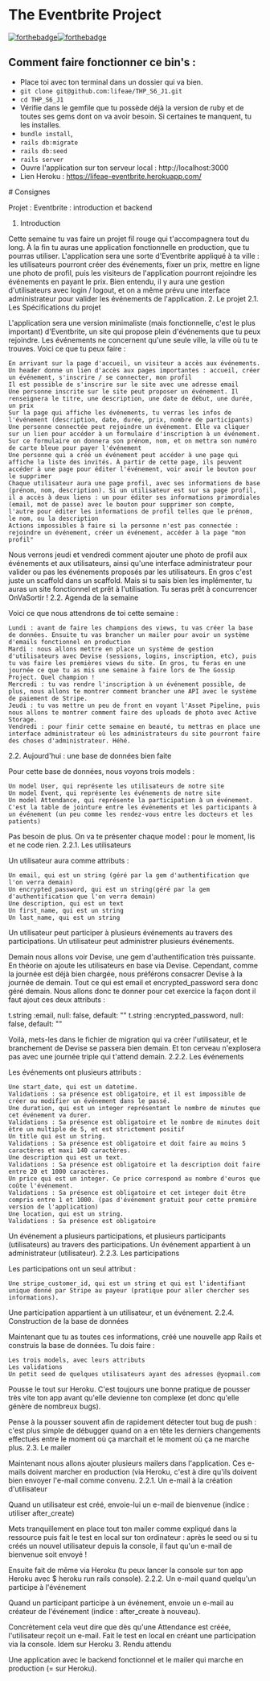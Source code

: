 # The Eventbrite Project

[![forthebadge](https://forthebadge.com/images/badges/made-with-ruby.svg)![forthebadge](http://forthebadge.com/images/badges/built-with-love.svg)](http://forthebadge.com)

## Comment faire fonctionner ce bin's :
* Place toi avec ton terminal dans un dossier qui va bien.
* `git clone git@github.com:lifeae/THP_S6_J1.git`
* `cd THP_S6_J1`
* Vérifie dans le gemfile que tu possède déjà la version de ruby et de toutes ses gems dont on va avoir besoin. Si certaines te manquent, tu les installes.
* `bundle install`,
* `rails db:migrate`
* `rails db:seed`
* `rails server`
* Ouvre l'application sur ton serveur local : http://localhost:3000
* Lien Heroku : https://lifeae-eventbrite.herokuapp.com/

# Consignes

Projet : Eventbrite : introduction et backend

1. Introduction

Cette semaine tu vas faire un projet fil rouge qui t'accompagnera tout du long. À la fin tu auras une application fonctionnelle en production, que tu pourras utiliser. L'application sera une sorte d'Eventbrite appliqué à ta ville : les utilisateurs pourront créer des événements, fixer un prix, mettre en ligne une photo de profil, puis les visiteurs de l'application pourront rejoindre les événements en payant le prix. Bien entendu, il y aura une gestion d'utilisateurs avec login / logout, et on a même prévu une interface administrateur pour valider les événements de l'application.
2. Le projet
2.1. Les Spécifications du projet

L'application sera une version minimaliste (mais fonctionnelle, c'est le plus important) d'Eventbrite, un site qui propose plein d'événements que tu peux rejoindre. Les événements ne concernent qu'une seule ville, la ville où tu te trouves. Voici ce que tu peux faire :

    En arrivant sur la page d'accueil, un visiteur a accès aux événements. Un header donne un lien d'accès aux pages importantes : accueil, créer un événement, s'inscrire / se connecter, mon profil
    Il est possible de s'inscrire sur le site avec une adresse email
    Une personne inscrite sur le site peut proposer un événement. Il renseignera le titre, une description, une date de début, une durée, un prix
    Sur la page qui affiche les événements, tu verras les infos de l'événement (description, date, durée, prix, nombre de participants)
    Une personne connectée peut rejoindre un événement. Elle va cliquer sur un lien pour accéder à un formulaire d'inscription à un événement. Sur ce formulaire on donnera son prénom, nom, et on mettra son numéro de carte bleue pour payer l'événement
    Une personne qui a créé un événement peut accéder à une page qui affiche la liste des invités. À partir de cette page, ils peuvent accéder à une page pour éditer l'événement, voir avoir le bouton pour le supprimer
    Chaque utilisateur aura une page profil, avec ses informations de base (prénom, nom, description). Si un utilisateur est sur sa page profil, il a accès à deux liens : un pour éditer ses informations primordiales (email, mot de passe) avec le bouton pour supprimer son compte, l'autre pour éditer les informations de profil telles que le prénom, le nom, ou la description
    Actions impossibles à faire si la personne n'est pas connectée : rejoindre un événement, créer un événement, accéder à la page "mon profil"

Nous verrons jeudi et vendredi comment ajouter une photo de profil aux événements et aux utilisateurs, ainsi qu'une interface administrateur pour valider ou pas les événements proposés par les utilisateurs. En gros c'est juste un scaffold dans un scaffold. Mais si tu sais bien les implémenter, tu auras un site fonctionnel et prêt à l'utilisation. Tu seras prêt à concurrencer OnVaSortir !
2.2. Agenda de la semaine

Voici ce que nous attendrons de toi cette semaine :

    Lundi : avant de faire les champions des views, tu vas créer la base de données. Ensuite tu vas brancher un mailer pour avoir un système d'emails fonctionnel en production
    Mardi : nous allons mettre en place un système de gestion d'utilisateurs avec Devise (sessions, logins, inscription, etc), puis tu vas faire les premières views du site. En gros, tu feras en une journée ce que tu as mis une semaine à faire lors de The Gossip Project. Quel champion !
    Mercredi : tu vas rendre l'inscription à un événement possible, de plus, nous allons te montrer comment brancher une API avec le système de paiement de Stripe.
    Jeudi : tu vas mettre un peu de front en voyant l'Asset Pipeline, puis nous allons te montrer comment faire des uploads de photo avec Active Storage.
    Vendredi : pour finir cette semaine en beauté, tu mettras en place une interface administrateur où les administrateurs du site pourront faire des choses d'administrateur. Héhé.

2.2. Aujourd'hui : une base de données bien faite

Pour cette base de données, nous voyons trois models :

    Un model User, qui représente les utilisateurs de notre site
    Un model Event, qui représente les événements de notre site
    Un model Attendance, qui représente la participation à un événement. C'est la table de jointure entre les événements et les participants à un événement (un peu comme les rendez-vous entre les docteurs et les patients)

Pas besoin de plus. On va te présenter chaque model : pour le moment, lis et ne code rien.
2.2.1. Les utilisateurs

Un utilisateur aura comme attributs :

    Un email, qui est un string (géré par la gem d'authentification que l'on verra demain)
    Un encrypted_password, qui est un string(géré par la gem d'authentification que l'on verra demain)
    Une description, qui est un text
    Un first_name, qui est un string
    Un last_name, qui est un string

Un utilisateur peut participer à plusieurs événements au travers des participations. Un utilisateur peut administrer plusieurs événements.

Demain nous allons voir Devise, une gem d'authentification très puissante. En théorie on ajoute les utilisateurs en base via Devise. Cependant, comme la journée est déjà bien chargée, nous préférons consacrer Devise à la journée de demain. Tout ce qui est email et encrypted_password sera donc géré demain. Nous allons donc te donner pour cet exercice la façon dont il faut ajout ces deux attributs :

t.string :email,              null: false, default: ""
t.string :encrypted_password, null: false, default: ""

Voilà, mets-les dans le fichier de migration qui va créer l'utilisateur, et le branchement de Devise se passera bien demain. Et ton cerveau n'explosera pas avec une journée triple qui t'attend demain.
2.2.2. Les événements

Les événements ont plusieurs attributs :

    Une start_date, qui est un datetime.
    Validations : sa présence est obligatoire, et il est impossible de créer ou modifier un événement dans le passé.
    Une duration, qui est un integer représentant le nombre de minutes que cet événement va durer.
    Validations : Sa présence est obligatoire et le nombre de minutes doit être un multiple de 5, et est strictement positif
    Un title qui est un string.
    Validations : Sa présence est obligatoire et doit faire au moins 5 caractères et maxi 140 caractères.
    Une description qui est un text.
    Validations : Sa présence est obligatoire et la description doit faire entre 20 et 1000 caractères.
    Un price qui est un integer. Ce price correspond au nombre d'euros que coûte l'événement.
    Validations : Sa présence est obligatoire et cet integer doit être compris entre 1 et 1000. (pas d'événement gratuit pour cette première version de l'application)
    Une location, qui est un string.
    Validations : Sa présence est obligatoire

Un événement a plusieurs participations, et plusieurs participants (utilisateurs) au travers des participations. Un événement appartient à un administrateur (utilisateur).
2.2.3. Les participations

Les participations ont un seul attribut :

    Une stripe_customer_id, qui est un string et qui est l'identifiant unique donné par Stripe au payeur (pratique pour aller chercher ses informations).

Une participation appartient à un utilisateur, et un événement.
2.2.4. Construction de la base de données

Maintenant que tu as toutes ces informations, créé une nouvelle app Rails et construis la base de données. Tu dois faire :

    Les trois models, avec leurs attributs
    Les validations
    Un petit seed de quelques utilisateurs ayant des adresses @yopmail.com

Pousse le tout sur Heroku. C'est toujours une bonne pratique de pousser très vite ton app avant qu'elle devienne ton complexe (et donc qu'elle génère de nombreux bugs).

Pense à la pousser souvent afin de rapidement détecter tout bug de push : c'est plus simple de débugger quand on a en tête les derniers changements effectués entre le moment où ça marchait et le moment où ça ne marche plus.
2.3. Le mailer

Maintenant nous allons ajouter plusieurs mailers dans l'application. Ces e-mails doivent marcher en production (via Heroku, c'est à dire qu'ils doivent bien envoyer l'e-mail comme convenu.
2.2.1. Un e-mail à la création d'utilisateur

Quand un utilisateur est créé, envoie-lui un e-mail de bienvenue (indice : utiliser after_create)

Mets tranquillement en place tout ton mailer comme expliqué dans la ressource puis fait le test en local sur ton ordinateur : après le seed ou si tu créés un nouvel utilisateur depuis la console, il faut qu'un e-mail de bienvenue soit envoyé !

Ensuite fait de même via Heroku (tu peux lancer la console sur ton app Heroku avec $ heroku run rails console).
2.2.2. Un e-mail quand quelqu'un participe à l'événement

Quand un participant participe à un événement, envoie un e-mail au créateur de l'événement (indice : after_create à nouveau).

Concrètement cela veut dire que dès qu'une Attendance est créée, l'utilisateur reçoit un e-mail. Fait le test en local en créant une participation via la console. Idem sur Heroku
3. Rendu attendu

Une application avec le backend fonctionnel et le mailer qui marche en production (= sur Heroku).

